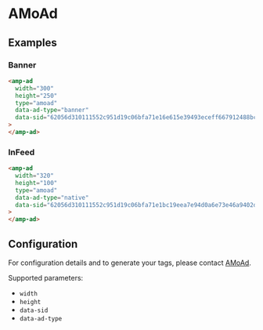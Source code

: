 <!---
Copyright 2016 The AMP HTML Authors. All Rights Reserved.

Licensed under the Apache License, Version 2.0 (the "License");
you may not use this file except in compliance with the License.
You may obtain a copy of the License at

      http://www.apache.org/licenses/LICENSE-2.0

Unless required by applicable law or agreed to in writing, software
distributed under the License is distributed on an "AS-IS" BASIS,
WITHOUT WARRANTIES OR CONDITIONS OF ANY KIND, either express or implied.
See the License for the specific language governing permissions and
limitations under the License.
-->

# AMoAd

## Examples

### Banner

```html
<amp-ad
  width="300"
  height="250"
  type="amoad"
  data-ad-type="banner"
  data-sid="62056d310111552c951d19c06bfa71e16e615e39493eceff667912488bc576a6"
>
</amp-ad>
```

### InFeed

```html
<amp-ad
  width="320"
  height="100"
  type="amoad"
  data-ad-type="native"
  data-sid="62056d310111552c951d19c06bfa71e1bc19eea7e94d0a6e73e46a9402dbee47"
>
</amp-ad>
```

## Configuration

For configuration details and to generate your tags, please contact
[AMoAd](http://www.amoad.com/form2/).

Supported parameters:

- `width`
- `height`
- `data-sid`
- `data-ad-type`
